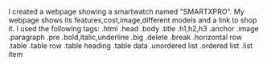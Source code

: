 I created a webpage showing a smartwatch named "SMARTXPRO".
My webpage shows its features,cost,image,different models and a link to shop it.
I used the following tags:
.html
.head
.body
.title
.h1,h2,h3
.anchor
.image
.paragraph
.pre
.bold,italic,underline
.big
.delete
.break
.horizontal row
.table
.table row
.table heading
.table data
.unordered list
.ordered list
.list item
